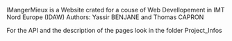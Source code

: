 IMangerMieux is a Website crated for a couse of Web Devellopement in IMT Nord Europe (IDAW)
Authors: Yassir BENJANE and Thomas CAPRON

For the API and the description of the pages look in the folder Project_Infos